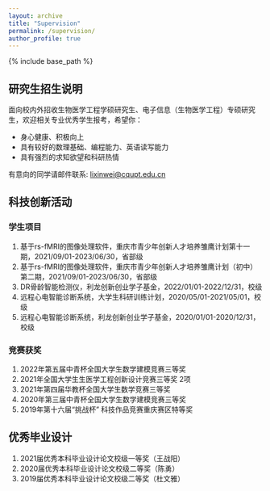 ```yaml
---
layout: archive
title: "Supervision"
permalink: /supervision/
author_profile: true
---
```


{% include base_path %}

## 研究生招生说明

面向校内外招收生物医学工程学硕研究生、电子信息（生物医学工程）专硕研究生，欢迎相关专业优秀学生报考，希望你：

- 身心健康、积极向上
- 具有较好的数理基础、编程能力、英语读写能力
- 具有强烈的求知欲望和科研热情

有意向的同学请邮件联系: lixinwei@cqupt.edu.cn

##  科技创新活动

### 学生项目

1. 基于rs-fMRI的图像处理软件，重庆市青少年创新人才培养雏鹰计划第十一期，2021/09/01-2023/06/30，省部级
2. 基于rs-fMRI的图像处理软件，重庆市青少年创新人才培养雏鹰计划（初中）第二期，2021/09/01-2023/06/30，省部级
3. DR骨龄智能检测仪，利龙创新创业学子基金，2022/01/01-2022/12/31，校级
4. 远程心电智能诊断系统，大学生科研训练计划，2020/05/01-2021/05/01，校级
5. 远程心电智能诊断系统，利龙创新创业学子基金，2020/01/01-2020/12/31，校级

### 竞赛获奖

1. 2022年第五届中青杯全国大学生数学建模竞赛三等奖
2. 2021年全国大学生生医学工程创新设计竞赛三等奖 2项
3. 2021年第四届华教杯全国大学生数学竞赛三等奖
4. 2020年第三届中青杯全国大学生数学建模竞赛三等奖
5. 2019年第十六届“挑战杯” 科技作品竞赛重庆赛区特等奖

## 优秀毕业设计

1. 2021届优秀本科毕业设计论文校级一等奖（王战阳）
2. 2020届优秀本科毕业设计论文校级二等奖（陈勇）
3. 2019届优秀本科毕业设计论文校级二等奖（杜文雅）